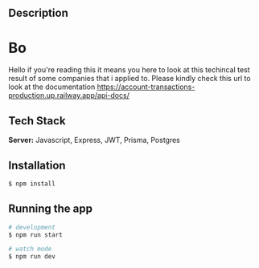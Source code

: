 ## Description

# Bo

Hello if you're reading this it means you here to look at this techincal test result of some companies that i applied to. Please kindly check this url to look at the documentation https://account-transactions-production.up.railway.app/api-docs/

## Tech Stack

**Server:** Javascript, Express, JWT, Prisma, Postgres

## Installation

```bash
$ npm install
```

## Running the app

```bash
# development
$ npm run start

# watch mode
$ npm run dev

```
